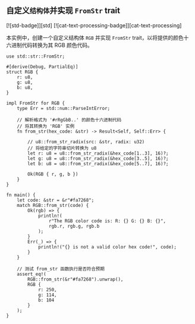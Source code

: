 ## 自定义`结构体`并实现 `FromStr` trait

<!--
> [text/string_parsing/from_str.md](https://github.com/rust-lang-nursery/rust-cookbook/blob/master/src/text/string_parsing/from_str.md)
> <br />
> commit b61c8e588ad8445de36cd5f28e99232b5f858a41 - 2020.06.01
-->

[![std-badge]][std] [![cat-text-processing-badge]][cat-text-processing]

本实例中，创建一个自定义结构体 `RGB` 并实现 `FromStr` trait，以将提供的颜色十六进制代码转换为其 RGB 颜色代码。

```rust,edition2018
use std::str::FromStr;

#[derive(Debug, PartialEq)]
struct RGB {
    r: u8,
    g: u8,
    b: u8,
}

impl FromStr for RGB {
    type Err = std::num::ParseIntError;

    // 解析格式为 '#rRgGbB..' 的颜色十六进制代码
    // 将其转换为 'RGB' 实例
    fn from_str(hex_code: &str) -> Result<Self, Self::Err> {
	
        // u8::from_str_radix(src: &str, radix: u32) 
        // 将给定的字符串切片转换为 u8
        let r: u8 = u8::from_str_radix(&hex_code[1..3], 16)?;
        let g: u8 = u8::from_str_radix(&hex_code[3..5], 16)?;
        let b: u8 = u8::from_str_radix(&hex_code[5..7], 16)?;

        Ok(RGB { r, g, b })
    }
}

fn main() {
    let code: &str = &r"#fa7268";
    match RGB::from_str(code) {
        Ok(rgb) => {
            println!(
                r"The RGB color code is: R: {} G: {} B: {}",
                rgb.r, rgb.g, rgb.b
            );
        }
        Err(_) => {
            println!("{} is not a valid color hex code!", code);
        }
    }

    // 测试 from_str 函数执行是否符合预期
    assert_eq!(
        RGB::from_str(&r"#fa7268").unwrap(),
        RGB {
            r: 250,
            g: 114,
            b: 104
        }
    );
}
```
